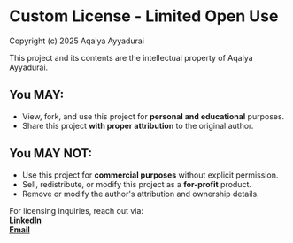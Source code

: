 # Custom License - Limited Open Use  

Copyright (c) 2025 Aqalya Ayyadurai  

This project and its contents are the intellectual property of Aqalya Ayyadurai.  

## You MAY:
- View, fork, and use this project for **personal and educational** purposes.
- Share this project **with proper attribution** to the original author.

## You MAY NOT:
- Use this project for **commercial purposes** without explicit permission.
- Sell, redistribute, or modify this project as a **for-profit** product.
- Remove or modify the author's attribution and ownership details.

For licensing inquiries, reach out via:  
**[LinkedIn](https://www.linkedin.com/in/agalya-ayyadurai-286517172/)**  
**[Email](mailto:ayyadurai.agalya@gmail.com)**

